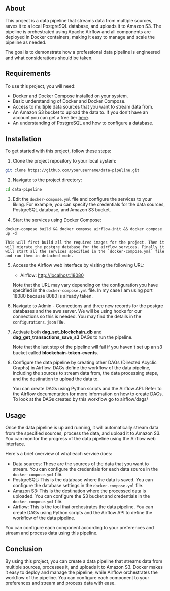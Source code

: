 ## About

This project is a data pipeline that streams data from multiple sources, saves it to a local PostgreSQL database, and uploads it to Amazon S3. The pipeline is orchestrated using Apache Airflow and all components are deployed in Docker containers, making it easy to manage and scale the pipeline as needed.

The goal is to demonstrate how a professional data pipeline is engineered and what considerations should be taken.

## Requirements

To use this project, you will need:

-   Docker and Docker Compose installed on your system.
-   Basic understanding of Docker and Docker Compose.
-   Access to multiple data sources that you want to stream data from.
-   An Amazon S3 bucket to upload the data to. If you don't have an account you can get a free tier [here](https://aws.amazon.com/free).
-   An understanding of PostgreSQL and how to configure a database.

## Installation

To get started with this project, follow these steps:

1.  Clone the project repository to your local system:
    
``` bash
git clone https://github.com/yourusername/data-pipeline.git
```
    
2.  Navigate to the project directory:
       
``` bash
cd data-pipeline
```
    
3.  Edit the `docker-compose.yml` file and configure the services to your liking. For example, you can specify the credentials for the data sources, PostgreSQL database, and Amazon S3 bucket.
    
4.  Start the services using Docker Compose:
        
``` docker
docker-compose build && docker compose airflow-init && docker compose up -d
```
    
    This will first build all the required images for the project. Then it will migrate the postgre database for the airflow services. Finally it will start all the services specified in the `docker-compose.yml` file and run them in detached mode.
    
5.  Access the Airflow web interface by visiting the following URL:
    
    -   Airflow: [http://localhost:18080](http://localhost:8080/)
    
    Note that the URL may vary depending on the configuration you have specified in the `docker-compose.yml` file. In my case I am using port 18080 because 8080 is already taken.

6.  Navigate to Admin - Connections and three new records for the postgre databases and the aws server. We will be using hooks for our connections so this is needed. You may find the details in the `configurations.json` file.
    
7.  Activate both __dag_set_blockchain_db__ and __dag_get_transactions_save_s3__ DAGs to run the pipeline.
    
    Note that the last step of the pipeline will fail if you haven't set up an s3 bucket called __blockchain-token-events__.

7.  Configure the data pipeline by creating other DAGs (Directed Acyclic Graphs) in Airflow. DAGs define the workflow of the data pipeline, including the sources to stream data from, the data processing steps, and the destination to upload the data to.
    
    You can create DAGs using Python scripts and the Airflow API. Refer to the Airflow documentation for more information on how to create DAGs. To look at the DAGs created by this workflow go to airflow/dags/
    

## Usage

Once the data pipeline is up and running, it will automatically stream data from the specified sources, process the data, and upload it to Amazon S3. You can monitor the progress of the data pipeline using the Airflow web interface.

Here's a brief overview of what each service does:

-   Data sources: These are the sources of the data that you want to stream. You can configure the credentials for each data source in the `docker-compose.yml` file.
-   PostgreSQL: This is the database where the data is saved. You can configure the database settings in the `docker-compose.yml` file.
-   Amazon S3: This is the destination where the processed data is uploaded. You can configure the S3 bucket and credentials in the `docker-compose.yml` file.
-   Airflow: This is the tool that orchestrates the data pipeline. You can create DAGs using Python scripts and the Airflow API to define the workflow of the data pipeline.

You can configure each component according to your preferences and stream and process data using this pipeline.

## Conclusion

By using this project, you can create a data pipeline that streams data from multiple sources, processes it, and uploads it to Amazon S3. Docker makes it easy to deploy and manage the pipeline, while Airflow orchestrates the workflow of the pipeline. You can configure each component to your preferences and stream and process data with ease.

